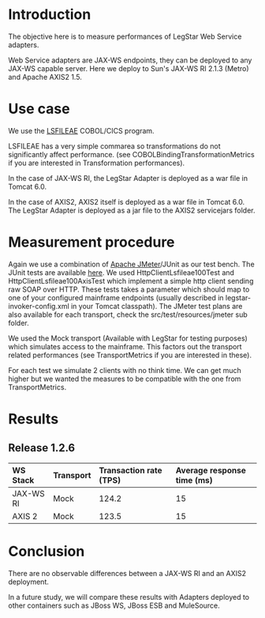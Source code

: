 # Introduction #

The objective here is to measure performances of LegStar Web Service adapters.

Web Service adapters are JAX-WS endpoints, they can be deployed to any JAX-WS capable server. Here we deploy to Sun's JAX-WS RI 2.1.3 (Metro) and Apache AXIS2 1.5.

# Use case #

We use the [LSFILEAE](http://code.google.com/p/legstar/source/browse/trunk/legstar-schemagen/src/test/cobol/LSFILEAE) COBOL/CICS program.

LSFILEAE has a very simple commarea so transformations do not significantly affect performance. (see COBOLBindingTransformationMetrics if you are interested in Transformation performances).

In the case of JAX-WS RI, the LegStar Adapter is deployed as a war file in Tomcat 6.0.

In the case of AXIS2, AXIS2 itself is deployed as a war file in Tomcat 6.0. The LegStar Adapter is deployed as a jar file to the AXIS2 servicejars folder.

# Measurement procedure #

Again we use a combination of [Apache JMeter](http://jakarta.apache.org/jmeter/)/JUnit as our test bench. The JUnit tests are available [here](http://code.google.com/p/legstar/source/browse/trunk/legstar-cixsgen-cases/src/test/java/com/legstar/test/cixs/). We used HttpClientLsfileae100Test and HttpClientLsfileae100AxisTest which implement a simple http client sending raw SOAP over HTTP. These tests takes a parameter which should map to one of your configured mainframe endpoints (usually described in legstar-invoker-config.xml in your Tomcat classpath). The JMeter test plans are also available for each transport, check the src/test/resources/jmeter sub folder.

We used the Mock transport (Available with LegStar for testing purposes) which simulates access to the mainframe. This factors out the transport related performances (see TransportMetrics if you are interested in these).

For each test we simulate 2 clients with no think time. We can get much higher but we wanted the measures to be compatible with the one from TransportMetrics.

# Results #

## Release 1.2.6 ##

| **WS Stack** | **Transport** | **Transaction rate (TPS)** | **Average response time (ms)** |
|:-------------|:--------------|:---------------------------|:-------------------------------|
| JAX-WS RI	   | Mock          | 124.2                      | 15                             |
| AXIS 2	      | Mock          | 123.5                      | 15                             |

# Conclusion #

There are no observable differences between a JAX-WS RI and an AXIS2 deployment.

In a future study, we will compare these results with Adapters deployed to other containers such as JBoss WS, JBoss ESB and MuleSource.